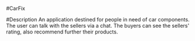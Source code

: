 #CarFix


#Description
An application destined for people in need of car components. The user can talk with the sellers via a chat.
The buyers can see the sellers' rating, also recommend further their products.
 
